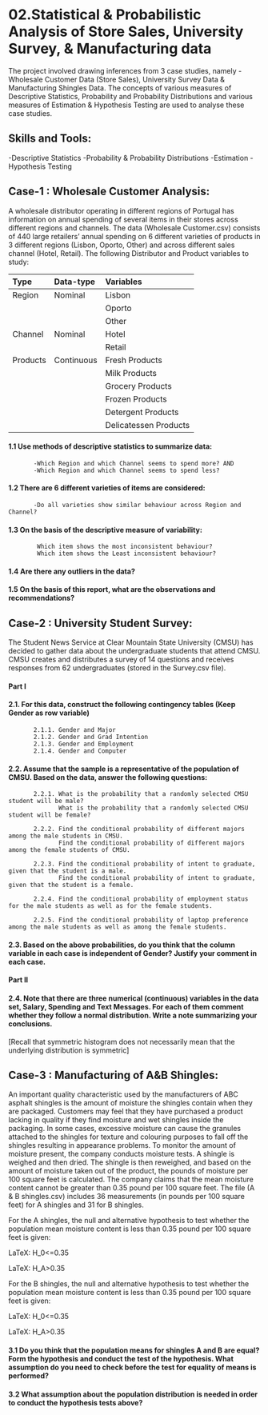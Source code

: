 # 02.Statistical & Probabilistic Analysis of Store Sales, University Survey, & Manufacturing data

The project involved drawing inferences from 3 case studies, namely - Wholesale Customer Data (Store Sales), University Survey Data & Manufacturing Shingles Data. The concepts of various measures of Descriptive Statistics, Probability and Probability Distributions and various measures of Estimation & Hypothesis Testing are used to analyse these case studies.

## Skills and Tools:
-Descriptive Statistics
-Probability & Probability Distributions
-Estimation
-Hypothesis Testing

## Case-1 : Wholesale Customer Analysis:
A wholesale distributor operating in different regions of Portugal has information on annual spending of several items in their stores across different regions and channels. The data (Wholesale Customer.csv) consists of 440 large retailers’ annual spending on 6 different varieties of products in 3 different regions (Lisbon, Oporto, Other) and across different sales channel (Hotel, Retail).
The following Distributor and Product variables to study:

|Type    | Data-type | Variables |
|:---    | :-------- | :-------- | 
|Region  | Nominal   | Lisbon    |
|        |           | Oporto    |
|        |           | Other     |
|Channel | Nominal   | Hotel     |
|        |           | Retail    |
|Products| Continuous| Fresh Products |
|        |           | Milk Products|
|        |           | Grocery Products|
|        |           | Frozen Products|
|        |           | Detergent Products|
|        |           | Delicatessen Products|

#### 1.1	Use methods of descriptive statistics to summarize data:
           -Which Region and which Channel seems to spend more? AND
           -Which Region and which Channel seems to spend less?
#### 1.2	There are 6 different varieties of items are considered:
           -Do all varieties show similar behaviour across Region and Channel?

#### 1.3	 On the basis of the descriptive measure of variability:
            Which item shows the most inconsistent behaviour?
            Which item shows the Least inconsistent behaviour?
            
#### 1.4	 Are there any outliers in the data?

#### 1.5 On the basis of this report, what are the observations and recommendations?

## Case-2 : University Student Survey:

The Student News Service at Clear Mountain State University (CMSU) has decided to gather data about the undergraduate students that attend CMSU. CMSU creates and distributes a survey of 14 questions and receives responses from 62 undergraduates (stored in the Survey.csv file).

#### Part I

#### 2.1. For this data, construct the following contingency tables (Keep Gender as row variable)

           2.1.1. Gender and Major
           2.1.2. Gender and Grad Intention
           2.1.3. Gender and Employment
           2.1.4. Gender and Computer
 
#### 2.2. Assume that the sample is a representative of the population of CMSU. Based on the data, answer the following questions:

           2.2.1. What is the probability that a randomly selected CMSU student will be male?
                  What is the probability that a randomly selected CMSU student will be female?

           2.2.2. Find the conditional probability of different majors among the male students in CMSU.
                  Find the conditional probability of different majors among the female students of CMSU.

           2.2.3. Find the conditional probability of intent to graduate, given that the student is a male.
                  Find the conditional probability of intent to graduate, given that the student is a female.

           2.2.4. Find the conditional probability of employment status for the male students as well as for the female students.

           2.2.5. Find the conditional probability of laptop preference among the male students as well as among the female students.
 

#### 2.3. Based on the above probabilities, do you think that the column variable in each case is independent of Gender? Justify your comment in each case.

#### Part II

#### 2.4. Note that there are three numerical (continuous) variables in the data set, Salary, Spending and Text Messages. For each of them comment whether they follow a normal distribution. Write a note summarizing your conclusions.
[Recall that symmetric histogram does not necessarily mean that the underlying distribution is symmetric]

## Case-3 : Manufacturing of A&B Shingles:

An important quality characteristic used by the manufacturers of ABC asphalt shingles is the amount of moisture the shingles contain when they are packaged. Customers may feel that they have purchased a product lacking in quality if they find moisture and wet shingles inside the packaging.   In some cases, excessive moisture can cause the granules attached to the shingles for texture and colouring purposes to fall off the shingles resulting in appearance problems. To monitor the amount of moisture present, the company conducts moisture tests. A shingle is weighed and then dried. The shingle is then reweighed, and based on the amount of moisture taken out of the product, the pounds of moisture per 100 square feet is calculated. The company claims that the mean moisture content cannot be greater than 0.35 pound per 100 square feet.
The file (A & B shingles.csv) includes 36 measurements (in pounds per 100 square feet) for A shingles and 31 for B shingles.

For the A shingles, the null and alternative hypothesis to test whether the population mean moisture content is less than 0.35 pound per 100 square feet  is given:

LaTeX: H_0<=0.35

LaTeX: H_A>0.35

For the B shingles, the null and alternative hypothesis to test whether the population mean moisture content is less than 0.35 pound per 100 square feet is given:

LaTeX: H_0<=0.35

LaTeX: H_A>0.35

#### 3.1 Do you think that the population means for shingles A and B are equal? Form the hypothesis and conduct the test of the hypothesis. What assumption do you need to check before the test for equality of means is performed?

#### 3.2 What assumption about the population distribution is needed in order to conduct the hypothesis tests above?
